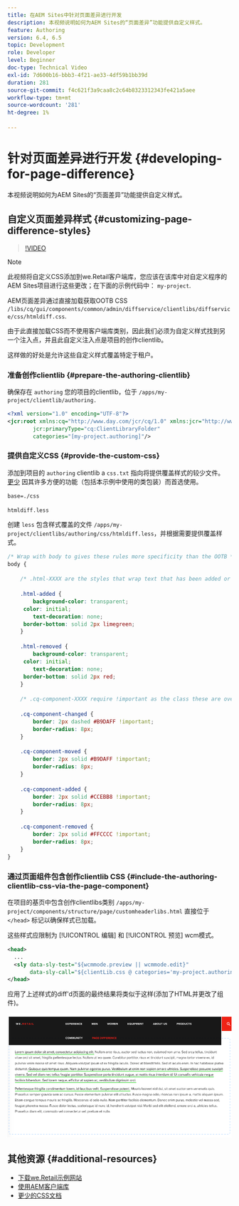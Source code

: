 ```yaml
---
title: 在AEM Sites中针对页面差异进行开发
description: 本视频说明如何为AEM Sites的“页面差异”功能提供自定义样式。
feature: Authoring
version: 6.4, 6.5
topic: Development
role: Developer
level: Beginner
doc-type: Technical Video
exl-id: 7d600b16-bbb3-4f21-ae33-4df59b1bb39d
duration: 281
source-git-commit: f4c621f3a9caa8c2c64b8323312343fe421a5aee
workflow-type: tm+mt
source-wordcount: '281'
ht-degree: 1%

---
```


# 针对页面差异进行开发 {#developing-for-page-difference}

本视频说明如何为AEM Sites的“页面差异”功能提供自定义样式。

## 自定义页面差异样式 {#customizing-page-difference-styles}

>[!VIDEO](https://video.tv.adobe.com/v/18871?quality=12&learn=on)

>[!NOTE]
>
>此视频将自定义CSS添加到we.Retail客户端库，您应该在该库中对自定义程序的AEM Sites项目进行这些更改；在下面的示例代码中： `my-project`.

AEM页面差异通过直接加载获取OOTB CSS `/libs/cq/gui/components/common/admin/diffservice/clientlibs/diffservice/css/htmldiff.css`.

由于此直接加载CSS而不使用客户端库类别，因此我们必须为自定义样式找到另一个注入点，并且此自定义注入点是项目的创作clientlib。

这样做的好处是允许这些自定义样式覆盖特定于租户。

### 准备创作clientlib {#prepare-the-authoring-clientlib}

确保存在 `authoring` 您的项目的clientlib，位于 `/apps/my-project/clientlib/authoring.`

```xml
<?xml version="1.0" encoding="UTF-8"?>
<jcr:root xmlns:cq="http://www.day.com/jcr/cq/1.0" xmlns:jcr="http://www.jcp.org/jcr/1.0"
        jcr:primaryType="cq:ClientLibraryFolder"
        categories="[my-project.authoring]"/>
```

### 提供自定义CSS {#provide-the-custom-css}

添加到项目的 `authoring` clientlib a `css.txt` 指向将提供覆盖样式的较少文件。 [更少](https://lesscss.org/) 因其许多方便的功能（包括本示例中使用的类包装）而首选使用。

```shell
base=./css

htmldiff.less
```

创建 `less` 包含样式覆盖的文件 `/apps/my-project/clientlibs/authoring/css/htmldiff.less`，并根据需要提供覆盖样式。

```css
/* Wrap with body to gives these rules more specificity than the OOTB */
body {

    /* .html-XXXX are the styles that wrap text that has been added or removed */

    .html-added {
        background-color: transparent;
     color: initial;
        text-decoration: none;
     border-bottom: solid 2px limegreen;
    }

    .html-removed {
        background-color: transparent;
     color: initial;
        text-decoration: none;
     border-bottom: solid 2px red;
    }

    /* .cq-component-XXXX require !important as the class these are overriding uses it. */

    .cq-component-changed {
        border: 2px dashed #B9DAFF !important;
        border-radius: 8px;
    }
    
    .cq-component-moved {
        border: 2px solid #B9DAFF !important;
        border-radius: 8px;
    }

    .cq-component-added {
        border: 2px solid #CCEBB8 !important;
        border-radius: 8px;
    }

    .cq-component-removed {
        border: 2px solid #FFCCCC !important;
        border-radius: 8px;
    }
}
```

### 通过页面组件包含创作clientlib CSS {#include-the-authoring-clientlib-css-via-the-page-component}

在项目的基页中包含创作clientlibs类别 `/apps/my-project/components/structure/page/customheaderlibs.html` 直接位于 `</head>` 标记以确保样式已加载。

这些样式应限制为 [!UICONTROL 编辑] 和 [!UICONTROL 预览] wcm模式。

```xml
<head>
  ...
  <sly data-sly-test="${wcmmode.preview || wcmmode.edit}" 
       data-sly-call="${clientLib.css @ categories='my-project.authoring'}"/>
</head>
```

应用了上述样式的diff&#39;d页面的最终结果将类似于这样(添加了HTML并更改了组件)。

![页面差异](assets/page-diff.png)

## 其他资源 {#additional-resources}

* [下载we.Retail示例网站](https://github.com/Adobe-Marketing-Cloud/aem-sample-we-retail/releases)
* [使用AEM客户端库](https://helpx.adobe.com/cn/experience-manager/6-5/sites/developing/using/clientlibs.html)
* [更少的CSS文档](https://lesscss.org/)
